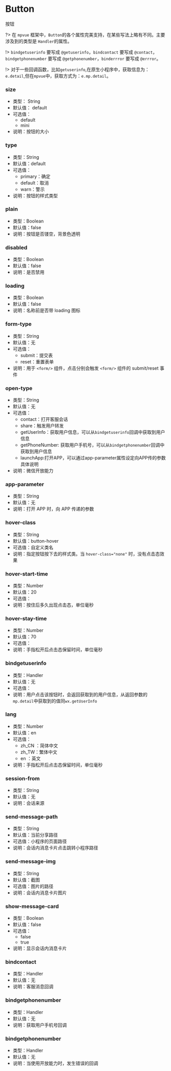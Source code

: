 # Button
按钮

?> 在 `mpvue` 框架中，`Button`的各个属性完美支持，在某些写法上略有不同。主要涉及到的类型是 `Handler`的属性。

!> `bindgetuserinfo` 要写成 `@getuserinfo`，`bindcontact` 要写成 `@contact`，`bindgetphonenumber` 要写成 `@getphonenumber`，`binderrror` 要写成 `@errror`。

!> 对于一些回调函数，比如`getuserinfo`,在原生小程序中，获取信息为：`e.detail`,但在`mpvue`中，获取方式为：`e.mp.detail`。
### size
* 类型： String
* 默认值： default
* 可选值： 
    * default
    * mini
* 说明：按钮的大小

### type
* 类型：String
* 默认值：default
* 可选值：
    * primary：确定
    * default：取消
    * warn：警示
* 说明：按钮的样式类型

### plain
* 类型：Boolean
* 默认值：false
* 说明：按钮是否镂空，背景色透明

### disabled
* 类型：Boolean
* 默认值：false
* 说明：是否禁用

### loading
* 类型：Boolean
* 默认值：false
* 说明：名称前是否带 loading 图标

### form-type
* 类型：String
* 默认值：无
* 可选值：
    * submit：提交表
    * reset：重置表单
* 说明：用于 `<form/>` 组件，点击分别会触发 `<form/>` 组件的 submit/reset 事件

### open-type
* 类型：String
* 默认值：无
* 可选值：
    * contact：打开客服会话
    * share：触发用户转发
    * getUserInfo：获取用户信息，可以从`bindgetuserinfo`回调中获取到用户信息
    * getPhoneNumber: 获取用户手机号，可以从`bindgetphonenumber`回调中获取到用户信息
    * launchApp:打开APP，可以通过app-parameter属性设定向APP传的参数具体说明
* 说明：微信开放能力

### app-parameter
* 类型：String
* 默认值：无
* 说明：打开 APP 时，向 APP 传递的参数

### hover-class
* 类型：String
* 默认值：button-hover
* 可选值：自定义类名
* 说明：指定按钮按下去的样式类。当 `hover-class="none"` 时，没有点击态效果

### hover-start-time
* 类型：Number
* 默认值：20
* 可选值：
* 说明：按住后多久出现点击态，单位毫秒

### hover-stay-time
* 类型：Number
* 默认值：70
* 可选值：
* 说明：手指松开后点击态保留时间，单位毫秒

### bindgetuserinfo
* 类型：Handler
* 默认值：无
* 可选值：
* 说明：用户点击该按钮时，会返回获取到的用户信息，从返回参数的`mp.detail`中获取到的值同`wx.getUserInfo`

### lang
* 类型：Number
* 默认值：en
* 可选值：
    * zh_CN ：简体中文
    * zh_TW：繁体中文
    * en ：英文
* 说明：手指松开后点击态保留时间，单位毫秒

### session-from
* 类型：String
* 默认值：无
* 说明：会话来源

### send-message-path
* 类型：String
* 默认值：当前分享路径
* 可选值：小程序的页面路径
* 说明：会话内消息卡片点击跳转小程序路径

### send-message-img
* 类型：String
* 默认值：截图
* 可选值：图片的路径
* 说明：会话内消息卡片图片

### show-message-card
* 类型：Boolean 
* 默认值：false 
* 可选值：
    * false
    * true
* 说明：显示会话内消息卡片

### bindcontact
* 类型：Handler
* 默认值：无
* 说明：客服消息回调

### bindgetphonenumber
* 类型：Handler
* 默认值：无
* 说明：获取用户手机号回调

### bindgetphonenumber
* 类型：Handler
* 默认值：无
* 说明：当使用开放能力时，发生错误的回调


